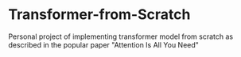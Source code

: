# Transformer-from-Scratch
Personal project of implementing transformer model from scratch as described in the popular paper "Attention Is All You Need"
